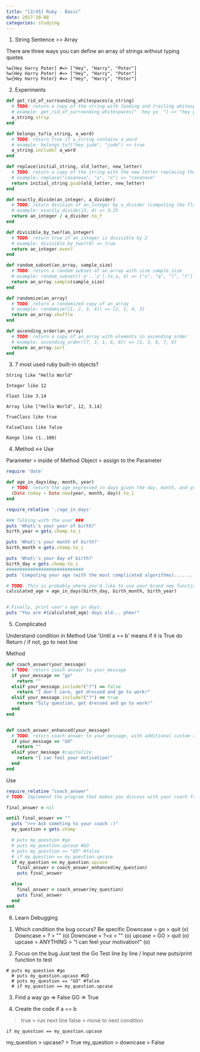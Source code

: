 ```yaml
---
title: "[2/45] Ruby - Basic"
date: 2017-10-08
categories: studying
---
```



1. String Sentence >> Array

There are three ways you can define an array of strings without typing quotes

```
%w[Hey Harry Poter] #=> ["Hey", "Harry", "Poter"]
%w(Hey Harry Poter) #=> ["Hey", "Harry", "Poter"]
%w{Hey Harry Poter} #=> ["Hey", "Harry", "Poter"]
```


2. Experiments

```ruby
def get_rid_of_surrounding_whitespaces(a_string)
  # TODO: return a copy of the string with leading and trailing whitespaces removed
  # example: get_rid_of_surrounding_whitespaces("  hey yo  ") => "hey yo"
  a_string.strip
end

def belongs_to?(a_string, a_word)
  # TODO: return true if a_string contains a_word
  # example: belongs_to?("hey jude", "jude") => true
  a_string.include? a_word
end

def replace(initial_string, old_letter, new_letter)
  # TODO: return a copy of the string with the new letter replacing the old one
  # example: replace("casanova", "a", "o") => "cosonovo"
  return initial_string.gsub(old_letter, new_letter)
end

def exactly_divide(an_integer, a_divider)
  # TODO: return division of an_integer by a_divider (computing the floating division, NOT the euclidean one)
  # example: exactly_divide(13, 4) => 3.25
  return an_integer / a_divider.to_f
end

def divisible_by_two?(an_integer)
  # TODO: return true if an_integer is divisible by 2
  # example: divisible_by_two?(6) => true
  return an_integer.even?
end

def random_subset(an_array, sample_size)
  # TODO: return a random subset of an_array with size sample_size
  # example: random_subset(('a'..'z').to_a, 4) => ["u", "q", "l", "t"]
  return an_array.sample(sample_size)
end

def randomize(an_array)
  # TODO: return a randomized copy of an_array
  # example: randomize([1, 2, 3, 4]) => [2, 1, 4, 3]
  return an_array.shuffle
end

def ascending_order(an_array)
  # TODO: return a copy of an_array with elements in ascending order
  # example: ascending_order([7, 3, 1, 6, 9]) => [1, 3, 6, 7, 9]
  return an_array.sort
end
```



3. 7 most used ruby built-in objects?
```
String like "Hello World"

Integer like 12

Float like 3.14

Array like ["Hello World", 12, 3.14]

TrueClass like true

FalseClass like false

Range like (1..100)
```


4. Method <-> Use 

Parameter > inside of Method 
Object > assign to the Parameter 

```ruby
require 'date'

def age_in_days(day, month, year)
  # TODO: return the age expressed in days given the day, month, and year of birth
  (Date.today - Date.new(year, month, day)).to_i
end
```

```ruby
require_relative './age_in_days'

### Talking with the user ###
puts 'What\'s your year of birth?'
birth_year = gets.chomp.to_i

puts 'What\'s your month of birth?'
birth_month = gets.chomp.to_i

puts 'What\'s your day of birth?'
birth_day = gets.chomp.to_i
#############################
puts 'Computing your age (with the most complicated algorithms)........'

# TODO: This is probably where you'd like to use your brand new function!
calculated_age = age_in_days(birth_day, birth_month, birth_year)


# Finally, print user's age in days:
puts "You are #{calculated_age} days old... phew!"
```



5. Complicated

Understand 
condition in Method 
Use 'Until a == b' means if it is True do Return / if not, go to next line


Method 

```ruby
def coach_answer(your_message)
  # TODO: return coach answer to your_message
  if your_message == "go"
    return ""
  elsif your_message.include?("?") == false
    return "I don't care, get dressed and go to work!"
  elsif your_message.include?("?") == true
    return "Sily question, get dressed and go to work!"
  end
end


def coach_answer_enhanced(your_message)
  # TODO: return coach answer to your_message, with additional custom rules of yours!
  if your_message == "GO"
    return ""
  elsif your_message #capitalize
    return "I can feel your motivation!"
  end
end
```

Use
```ruby
require_relative "coach_answer"
# TODO: Implement the program that makes you discuss with your coach from the terminal.

final_answer = nil

until final_answer == ""
  puts ">>> Ask someting to your coach :)"
  my_question = gets.chomp

  # puts my_question #go
  # puts my_question.upcase #GO
  # puts my_question == "GO" #false
  # if my_question == my_question.upcase
  if my_question == my_question.upcase
    final_answer = coach_answer_enhanced(my_question)
    puts final_answer

  else
    final_answer = coach_answer(my_question)
    puts final_answer
  end
end
```


6. Learn Debugging

1) Which condition the bug occurs? 
Be specific
  Downcase = go > quit (x)
  Downcase = ? > "" (o)
  Downcase = ?=x > "" (o)
  upcase = GO > quit (o)
  upcase = ANYTHING > "I can feel your motivation!" (o)
  
2) Focus on the bug 
Just test the Go
Test line by line / Input new puts/print function to test
```
# puts my_question #go
  # puts my_question.upcase #GO
  # puts my_question == "GO" #false
  # if my_question == my_question.upcase
 ```

3) Find a way
go => False
GO => True

4) Create the code
if a == b
> true > run next line
> false > move to next condition

```
if my_question == my_question.upcase
```
my_question > upcase? > True
my_question > downcase > False
